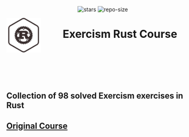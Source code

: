 <div align=center>

![stars] ![repo-size]

<img align="left" width="90" height="90" src="https://raw.githubusercontent.com/exercism/website-icons/main/tracks/rust.svg">

# Exercism Rust Course<br><br><br><br>

</div>

## <a name="no-link">Collection of 98 solved Exercism exercises in Rust</a>

## <a href="https://exercism.org/tracks/rust">Original Course</a>

[repo-size]: https://img.shields.io/github/repo-size/dragan717080/ExercismRust
[stars]: https://img.shields.io/github/stars/dragan717080/ExercismRust

</div>
